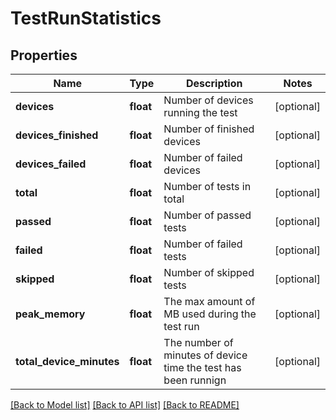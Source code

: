 # TestRunStatistics

## Properties
Name | Type | Description | Notes
------------ | ------------- | ------------- | -------------
**devices** | **float** | Number of devices running the test | [optional] 
**devices_finished** | **float** | Number of finished devices | [optional] 
**devices_failed** | **float** | Number of failed devices | [optional] 
**total** | **float** | Number of tests in total | [optional] 
**passed** | **float** | Number of passed tests | [optional] 
**failed** | **float** | Number of failed tests | [optional] 
**skipped** | **float** | Number of skipped tests | [optional] 
**peak_memory** | **float** | The max amount of MB used during the test run | [optional] 
**total_device_minutes** | **float** | The number of minutes of device time the test has been runnign | [optional] 

[[Back to Model list]](../README.md#documentation-for-models) [[Back to API list]](../README.md#documentation-for-api-endpoints) [[Back to README]](../README.md)

